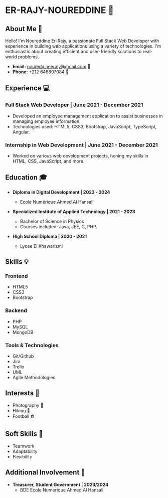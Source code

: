 # ER-RAJY-NOUREDDINE 🚀

## About Me 💼

Hello! I'm Noureddine Er-Rajy, a passionate Full Stack Web Developer with experience in building web applications using a variety of technologies. I'm enthusiastic about creating efficient and user-friendly solutions to real-world problems.

- **Email:** noureddineerajy@gmail.com 📧
- **Phone:** +212 646807084 📱

## Experience 💻

### Full Stack Web Developer | June 2021 - December 2021
- Developed an employee management application to assist businesses in managing employee information.
- Technologies used: HTML5, CSS3, Bootstrap, JavaScript, TypeScript, Angular.

### Internship in Web Development | June 2021 - December 2021
- Worked on various web development projects, honing my skills in HTML, CSS, JavaScript, and more.

## Education 🎓

- **Diploma in Digital Development | 2023 - 2024**
  - Ecole Numérique Ahmed Al Hansali

- **Specialized Institute of Applied Technology | 2021 - 2023**
  - Bachelor of Science in Physics
  - Courses included: Java, JEE, C, PHP.

- **High School Diploma | 2020 - 2021**
  - Lycee El Khawarizmi

## Skills 💡

### Frontend
- HTML5
- CSS3
- Bootstrap

### Backend
- PHP
- MySQL
- MongoDB

### Tools & Technologies
- Git/Github
- Jira
- Trello
- UML
- Agile Methodologies

## Interests 🌟

- Photography 📸
- Hiking 🥾
- Football ⚽

## Soft Skills 🤝

- Teamwork
- Adaptability
- Flexibility

## Additional Involvement 🎉

- **Treasurer, Student Government | 2023/2024**
  - BDE Ecole Numérique Ahmed Al Hansali

